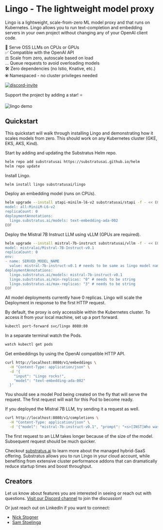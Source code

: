 # Lingo - The lightweight model proxy

Lingo is a lightweight, scale-from-zero ML model proxy and that runs on Kubernetes. Lingo allows you to run text-completion and embedding servers in your own project without changing any of your OpenAI client code.

🚀  Serve OSS LLMs on CPUs or GPUs  
✅️  Compatible with the OpenAI API  
⚖️  Scale from zero, autoscale based on load  
…  Queue requests to avoid overloading models  
🛠️  Zero dependencies (no Istio, Knative, etc.)   
⦿  Namespaced - no cluster privileges needed

<a href="https://discord.gg/JeXhcmjZVm">
<img alt="discord-invite" src="https://dcbadge.vercel.app/api/server/JeXhcmjZVm?style=flat">
</a>

Support the project by adding a star! ⭐️

![lingo demo](lingo.gif)

## Quickstart

This quickstart will walk through installing Lingo and demonstrating how it scales models from zero. This should work on any Kubernetes cluster (GKE, EKS, AKS, Kind).

Start by adding and updating the Substratus Helm repo.

```bash
helm repo add substratusai https://substratusai.github.io/helm
helm repo update
```

Install Lingo.

```bash
helm install lingo substratusai/lingo
```

Deploy an embedding model (runs on CPUs).

```bash
helm upgrade --install stapi-minilm-l6-v2 substratusai/stapi -f - << EOF
model: all-MiniLM-L6-v2
replicaCount: 0
deploymentAnnotations:
  lingo.substratus.ai/models: text-embedding-ada-002
EOF
```

Deploy the Mistral 7B Instruct LLM using vLLM (GPUs are required).

```bash
helm upgrade --install mistral-7b-instruct substratusai/vllm -f - << EOF
model: mistralai/Mistral-7B-Instruct-v0.1
replicaCount: 0
env:
- name: SERVED_MODEL_NAME
  value: mistral-7b-instruct-v0.1 # needs to be same as lingo model name
deploymentAnnotations:
  lingo.substratus.ai/models: mistral-7b-instruct-v0.1
  lingo.substratus.ai/min-replicas: "0" # needs to be string
  lingo.substratus.ai/max-replicas: "3" # needs to be string
EOF
```

All model deployments currently have 0 replicas. Lingo will scale the Deployment in response to the first HTTP request.

By default, the proxy is only accessible within the Kubernetes cluster. To access it from your local machine, set up a port forward.

```bash
kubectl port-forward svc/lingo 8080:80
```

In a separate terminal watch the Pods.

```bash
watch kubectl get pods
```

Get embeddings by using the OpenAI compatible HTTP API.

```bash
curl http://localhost:8080/v1/embeddings \
  -H "Content-Type: application/json" \
  -d '{
    "input": "Lingo rocks!",
    "model": "text-embedding-ada-002"
  }'
```

You should see a model Pod being created on the fly that
will serve the request. The first request will wait for this Pod to become ready.

If you deployed the Mistral 7B LLM, try sending it a request as well.

```bash
curl http://localhost:8080/v1/completions \
  -H "Content-Type: application/json" \
  -d '{"model": "mistral-7b-instruct-v0.1", "prompt": "<s>[INST]Who was the first president of the United States?[/INST]", "max_tokens": 40}'
```

The first request to an LLM takes longer because of the size of the model. Subsequent request should be much quicker.

Checkout [substratus.ai](https://www.substratus.ai) to learn more about the managed hybrid-SaaS offering. Substratus allows you to run Lingo in your cloud account, while benefiting from extensive cluster performance addons that can dramatically reduce startup times and boost throughput.

## Creators

Let us know about features you are interested in seeing or reach out with questions. [Visit our Discord channel](https://discord.gg/JeXhcmjZVm) to join the discussion!

Or just reach out on LinkedIn if you want to connect:

* [Nick Stogner](https://www.linkedin.com/in/nstogner/)
* [Sam Stoelinga](https://www.linkedin.com/in/samstoelinga/)
